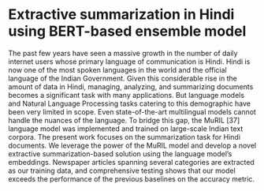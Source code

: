 # Extractive summarization in Hindi using BERT-based ensemble model

The past few years have seen a massive growth in the number of daily internet users whose primary language of communication is Hindi. Hindi is now one of the most spoken languages in the world and the official language of the Indian Government. Given this considerable rise in the amount of data in Hindi, managing, analyzing, and summarizing documents becomes a significant task with many applications. But language models and Natural Language Processing tasks catering to this demographic have been very limited in scope. Even state-of-the-art multilingual models cannot handle the nuances of the language. To bridge this gap, the MuRIL [37] language model was implemented and trained on large-scale Indian text corpora. The present work focuses on the summarization task for Hindi documents. We leverage the power of the MuRIL model and develop a novel extractive summarization-based solution using the language model’s embeddings. Newspaper articles spanning several categories are extracted as our training data, and comprehensive testing shows that our model exceeds the performance of the previous baselines on the accuracy metric.
